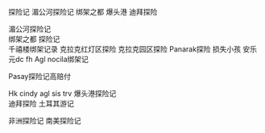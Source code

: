 探险记 湄公河探险记  绑架之都 爆头港 迪拜探险


湄公河探险记  
绑架之都 探险记  
千禧楼绑架记录
克拉克红灯区探险
克拉克园区探险
Panarak探险 损失小孩
安乐元dc fh
Agl nocila绑架记

Pasay探险记高赔付

Hk cindy agl sis trv
爆头港探险记  
 迪拜探险
土耳其游记

非洲探险记
南美探险记

